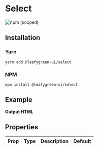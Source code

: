 # Select

![npm (scoped)](https://img.shields.io/npm/v/@leafygreen-ui/select.svg)

## Installation

### Yarn

```shell
yarn add @leafygreen-ui/select
```

### NPM

```shell
npm install @leafygreen-ui/select
```

## Example

**Output HTML**

## Properties

| Prop | Type | Description | Default |
| ---- | ---- | ----------- | ------- |

